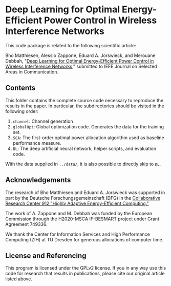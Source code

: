 Deep Learning for Optimal Energy-Efficient Power Control in Wireless Interference Networks
==================

This code package is related to the following scientific article:

Bho Matthiesen, Alessio Zappone, Eduard A. Jorswieck, and Merouane Debbah, "[Deep Learning for Optimal Energy-Efficient Power Control in Wireless Interference Networks](https://arxiv.org/abs/1812.06920)," submitted to IEEE Journal on Selected Areas in Communication.

## Contents

This folder contains the complete source code necessary to reproduce the results in the paper. In particular, the subdirectories should be visited in the following order:

1. `channel`: Channel generation
2. `globalOpt`: Global optimization code. Generates the data for the training set.
3. `SCA`: The first-order optimal power allocation algorithm used as baseline performance measure.
4. `DL`: The deep artificial neural network, helper scripts, and evaluation code.

With the data supplied in `../data/`, it is also possible to directly skip to `DL`.

## Acknowledgements

The research of Bho Matthiesen and Eduard A. Jorswieck was supported in part by the Deutsche Forschungsgemeinschaft (DFG) in the [Collaborative Research Center 912 "Highly Adaptive Energy-Efficient Computing."](https://tu-dresden.de/ing/forschung/sfb912)

The work of A. Zappone and M. Debbah was funded by the European Commission through the H2020-MSCA IF-BESMART project under Grant Agreement 749336.

We thank the Center for Information Services and High Performance Computing (ZIH) at TU Dresden for generous allocations of computer time.


## License and Referencing

This program is licensed under the GPLv2 license. If you in any way use this code for research that results in publications, please cite our original article listed above.

